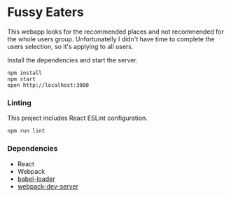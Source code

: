 Fussy Eaters
=====================

This webapp looks for the recommended places and not recommended for the whole users group. Unfortunatelly I didn't have time to complete the users selection, so it's applying to all users.

Install the dependencies and start the server.

```
npm install
npm start
open http://localhost:3000
```

### Linting

This project includes React ESLint configuration.

```
npm run lint
```

### Dependencies

* React
* Webpack
* [babel-loader](https://github.com/babel/babel-loader)
* [webpack-dev-server](https://github.com/webpack/webpack-dev-server)

